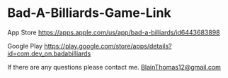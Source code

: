 # Bad-A-Billiards-Game-Link

App Store
https://apps.apple.com/us/app/bad-a-billiards/id6443683898

Google Play
https://play.google.com/store/apps/details?id=com.dev_on.badabilliards

If there are any questions please contact me.
BlainThomas12@gmail.com
